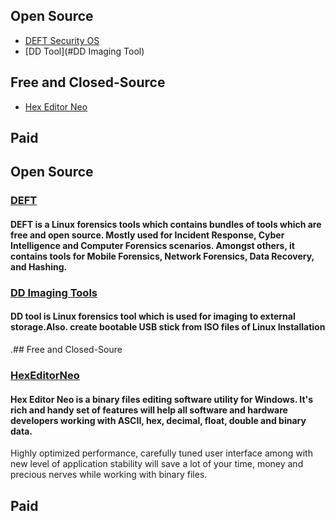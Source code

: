 ## Open Source
* [DEFT Security OS](#DEFT)
* [DD Tool](#DD Imaging Tool)
## Free and Closed-Source
* [Hex Editor Neo](#HexEditorNeo)
## Paid
## Open Source
### [DEFT](http://www.deftlinux.net/download/)
#### DEFT is a Linux forensics tools which  contains bundles of tools which are free and open source. Mostly used for Incident Response, Cyber Intelligence and Computer Forensics scenarios. Amongst others, it contains tools for Mobile Forensics, Network Forensics, Data Recovery, and Hashing.
### [DD Imaging Tools](https://github.com/thefanclub/dd-utility)
#### DD tool is Linux forensics tool which is used for imaging to external storage.Also. create bootable USB stick from ISO files of Linux Installation
.## Free and Closed-Soure
### [HexEditorNeo](https://freehexeditorneo.com/)
#### Hex Editor Neo is a binary files editing software utility for Windows. It's rich and handy set of features will help all software and hardware developers working with ASCII, hex, decimal, float, double and binary data.
Highly optimized performance, carefully tuned user interface among with new level of application stability will save a lot of your time, money and precious nerves while working with binary files.
## Paid
